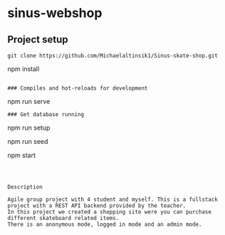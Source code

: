 # sinus-webshop

## Project setup
```
git clone https://github.com/Michaelaltinsik1/Sinus-skate-shop.git
```
npm install
```

### Compiles and hot-reloads for development
```
npm run serve
```
### Get database running
```
npm run setup

npm run seed

npm start
```



Description

Agile group project with 4 student and myself. This is a fullstack project with a REST API backend provided by the teacher. 
In this project we created a shopping site were you can purchase different skateboard related items. 
There is an anonymous mode, logged in mode and an admin mode. 
